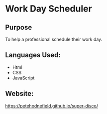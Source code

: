 # Work Day Scheduler

## Purpose

To help a professional schedule their work day.

## Languages Used:

- Html
- CSS
- JavaScript

## Website:

https://petehodnefield.github.io/super-disco/
